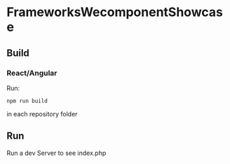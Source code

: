 <h1>FrameworksWecomponentShowcase</h1>

<h2>Build</h2>
<h3>React/Angular</h3>
<p>Run:</p>
<code>npm run build</code>
<p>in each repository folder</p>

<h2>Run</h2>
<p>Run a dev Server to see index.php</p>
